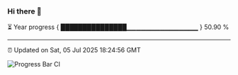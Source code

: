 ### Hi there 👋

⏳ Year progress { ███████████████▁▁▁▁▁▁▁▁▁▁▁▁▁▁▁ } 50.90 %

---

⏰ Updated on Sat, 05 Jul 2025 18:24:56 GMT

![Progress Bar CI](https://github.com/liununu/liununu/workflows/Progress%20Bar%20CI/badge.svg)
